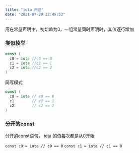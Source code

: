 ```yaml
---
title: "iota 用法"
date: "2021-07-29 22:49:53"
---
```


用在常量声明中，初始值为0，一组常量同时声明时，其值逐行增加

### 类似枚举
```go
const (
  c0 = iota //c0 == 0
  c1 = iota //c1 == 1
  c2 = iota //c2 == 2
)
```
简写模式
```go
const (
  c0 = iota // c0 == 0
  c1        // c1 == 1
  c2        // c2 == 2
)
```

### 分开的const
分开的const语句， iota 的值每次都是从0开始

`const c0 = iota // c0 == 0`
`const c1 = iota // c1 == 0`